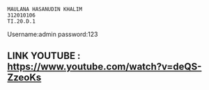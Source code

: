 ```
MAULANA HASANUDIN KHALIM
312010106
TI.20.D.1
```
Username:admin
password:123
## LINK YOUTUBE : https://www.youtube.com/watch?v=deQS-ZzeoKs
